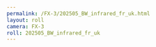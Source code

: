 ```yaml
---
permalink: /FX-3/202505_BW_infrared_fr_uk.html
layout: roll
camera: FX-3
roll: 202505_BW_infrared_fr_uk
---
```


<!-- Description. -->

